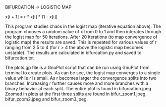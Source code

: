 BIFURCATION -> LOGISTIC MAP

 x[i + 1] = r * x[i] * (1 - x[i]) 

 This program studies chaos in the logist map (iterative equation above). The program chooses a random value of x from 0 to 1 and then interates through the logist map for 50 iterations. After 20 iterations (to map convergence of logistic map) the results are saved. This is repeated for various values of r ranging from 2.5 to 4 (for r > 4 the above the logistic map becomes unstable). The results are calculated in bifurcation.py and saved to bifurcation.txt

 The plots.gp file is a GnuPlot script that can be run using GnuPlot from terminal to create plots. As can be see, the logist map converges to a single value while r is small. As r becomes larger the convergence splits into two branches. Increasing r further causes more and more branches with a binary behavior at each split. The entire plot is found in bifurcation.jpeg. Zoomed in plots at the first three splits are found in bifur_zoom1.jpeg, bifur_zoom2.jpeg and bifur_zoom3.jpeg. 